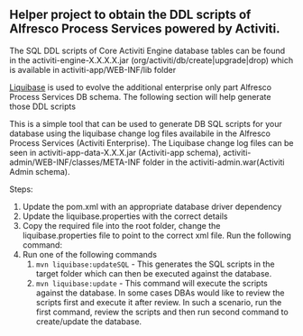 ## Helper project to obtain the DDL scripts of Alfresco Process Services powered by Activiti.

The SQL DDL scripts of Core Activiti Engine database tables can be found in the activiti-engine-X.X.X.X.jar (org/activiti/db/create|upgrade|drop) which is available in activiti-app/WEB-INF/lib folder

[Liquibase](http://www.liquibase.org/) is used to evolve the additional enterprise only part Alfresco Process Services DB schema. The following section will help generate those DDL scripts

This is a simple tool that can be used to generate DB SQL scripts for your database using the liquibase change log files availabile in the Alfresco Process Services (Activiti Enterprise).  The Liquibase change log files can be seen in activiti-app-data-X.X.X.jar (Activiti-app schema), activiti-admin/WEB-INF/classes/META-INF folder in the activiti-admin.war(Activiti Admin schema). 

Steps: 
1.	Update the pom.xml with an appropriate database driver dependency
2. Update the liquibase.properties with the correct details
3.	Copy the required file into the root folder, change the liquibase.properties file to point to the correct xml file. Run the following command:
4. Run one of the following commands
	1. `mvn liquibase:updateSQL` - This generates the SQL scripts in the target folder which can then be executed against the database.
	2. `mvn liquibase:update` - This command will execute the scripts against the database. In some cases DBAs would like to review the scripts first and execute it after review. In such a scenario, run the first command, review the scripts and then run second command to create/update the database.
